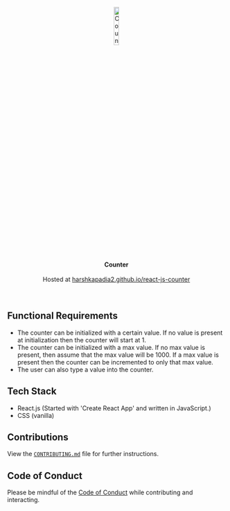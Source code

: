 <p align="center">
  <img src="https://user-images.githubusercontent.com/50140864/130390484-1cf3754b-d157-4eae-86ed-ab807554f8c4.png" alt="Counter Logo" width="15%" />
  <br />
  <b>Counter</b>
  <br />
  <br />
  Hosted at <a href="https://harshkapadia2.github.io/react-js-counter/">harshkapadia2.github.io/react-js-counter</a>
  <br />
  <br />
  <br />
</p>

## Functional Requirements

-   The counter can be initialized with a certain value. If no value is present at initialization then the counter will start at 1.
-   The counter can be initialized with a max value. If no max value is present, then assume that the max value will be 1000. If a max value is present then the counter can be incremented to only that max value.
-   The user can also type a value into the counter.

## Tech Stack

-   React.js (Started with 'Create React App' and written in JavaScript.)
-   CSS (vanilla)

## Contributions

View the [`CONTRIBUTING.md`](CONTRIBUTING.md) file for further instructions.

## Code of Conduct

Please be mindful of the [Code of Conduct](CODE_OF_CONDUCT.md) while contributing and interacting.
